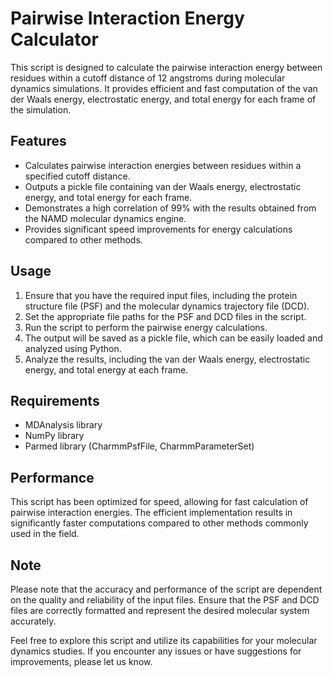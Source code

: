 # Pairwise Interaction Energy Calculator

This script is designed to calculate the pairwise interaction energy between residues within a cutoff distance of 12 angstroms during molecular dynamics simulations. It provides efficient and fast computation of the van der Waals energy, electrostatic energy, and total energy for each frame of the simulation. 

## Features

- Calculates pairwise interaction energies between residues within a specified cutoff distance.
- Outputs a pickle file containing van der Waals energy, electrostatic energy, and total energy for each frame.
- Demonstrates a high correlation of 99% with the results obtained from the NAMD molecular dynamics engine.
- Provides significant speed improvements for energy calculations compared to other methods.

## Usage

1. Ensure that you have the required input files, including the protein structure file (PSF) and the molecular dynamics trajectory file (DCD).
2. Set the appropriate file paths for the PSF and DCD files in the script.
3. Run the script to perform the pairwise energy calculations.
4. The output will be saved as a pickle file, which can be easily loaded and analyzed using Python.
5. Analyze the results, including the van der Waals energy, electrostatic energy, and total energy at each frame.

## Requirements

- MDAnalysis library
- NumPy library
- Parmed library (CharmmPsfFile, CharmmParameterSet)

## Performance

This script has been optimized for speed, allowing for fast calculation of pairwise interaction energies. The efficient implementation results in significantly faster computations compared to other methods commonly used in the field.

## Note

Please note that the accuracy and performance of the script are dependent on the quality and reliability of the input files. Ensure that the PSF and DCD files are correctly formatted and represent the desired molecular system accurately.

Feel free to explore this script and utilize its capabilities for your molecular dynamics studies. If you encounter any issues or have suggestions for improvements, please let us know.
